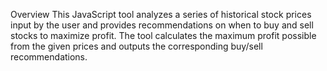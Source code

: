 Overview
This JavaScript tool analyzes a series of historical stock prices input by the user and provides recommendations on when to buy and sell stocks to maximize profit. The tool calculates the maximum profit possible from the given prices and outputs the corresponding buy/sell recommendations.
